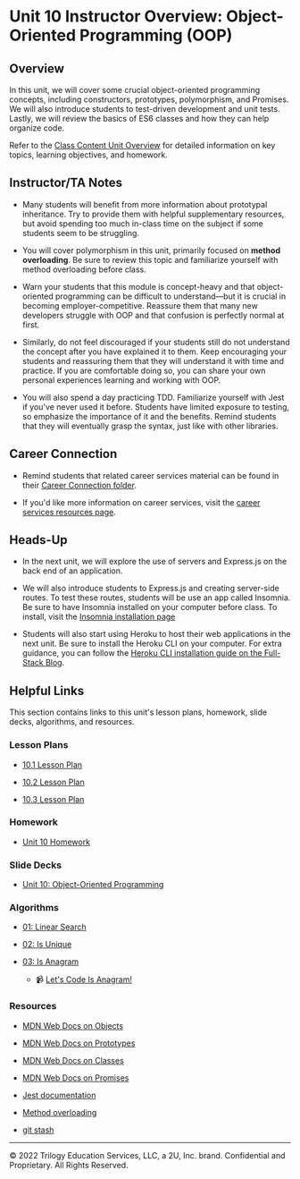 # Unit 10 Instructor Overview: Object-Oriented Programming (OOP)

## Overview

In this unit, we will cover some crucial object-oriented programming concepts, including constructors, prototypes, polymorphism, and Promises. We will also introduce students to test-driven development and unit tests. Lastly, we will review the basics of ES6 classes and how they can help organize code.

Refer to the [Class Content Unit Overview](../../../01-Class-Content/10-OOP/README.md) for detailed information on key topics, learning objectives, and homework.

## Instructor/TA Notes

* Many students will benefit from more information about prototypal inheritance. Try to provide them with helpful supplementary resources, but avoid spending too much in-class time on the subject if some students seem to be struggling.

* You will cover polymorphism in this unit, primarily focused on **method overloading**. Be sure to review this topic and familiarize yourself with method overloading before class. 

* Warn your students that this module is concept-heavy and that object-oriented programming can be difficult to understand&mdash;but it is crucial in becoming employer-competitive. Reassure them that many new developers struggle with OOP and that confusion is perfectly normal at first. 

* Similarly, do not feel discouraged if your students still do not understand the concept after you have explained it to them. Keep encouraging your students and reassuring them that they will understand it with time and practice. If you are comfortable doing so, you can share your own personal experiences learning and working with OOP.

* You will also spend a day practicing TDD. Familiarize yourself with Jest if you've never used it before. Students have limited exposure to testing, so emphasize the importance of it and the benefits. Remind students that they will eventually grasp the syntax, just like with other libraries.

## Career Connection

* Remind students that related career services material can be found in their [Career Connection folder](../../../01-Class-Content/10-OOP/04-Career-Connection/README.md).

* If you'd like more information on career services, visit the [career services resources page](https://careernetwork.2u.com/?utm_medium=Academics&utm_source=boot_camp/).

## Heads-Up

* In the next unit, we will explore the use of servers and Express.js on the back end of an application.

* We will also introduce students to Express.js and creating server-side routes. To test these routes, students will be use an app called Insomnia. Be sure to have Insomnia installed on your computer before class. To install, visit the [Insomnia installation page](https://insomnia.rest/download)

* Students will also start using Heroku to host their web applications in the next unit. Be sure to install the Heroku CLI on your computer. For extra guidance, you can follow the [Heroku CLI installation guide on the Full-Stack Blog](https://coding-boot-camp.github.io/full-stack/heroku/how-to-install-the-heroku-cli). 

## Helpful Links

This section contains links to this unit's lesson plans, homework, slide decks, algorithms, and resources.

### Lesson Plans

  * [10.1 Lesson Plan](./01-Day_Intro-OOP/10.1-LESSON-PLAN.md)

  * [10.2 Lesson Plan](./02-Test_Driven_Development/10.2-LESSON-PLAN.md)

  * [10.3 Lesson Plan](./03-Day_ES6-Classes/10.3-LESSON-PLAN.md)

### Homework

  * [Unit 10 Homework](../../../01-Class-Content/10-OOP/02-Homework)

### Slide Decks

  * [Unit 10: Object-Oriented Programming](https://docs.google.com/presentation/d/1Heou5UD956vYb1d4YDCi4GobFCcz4geNifZmz0KISgg/edit?usp=sharing)

### Algorithms

  * [01: Linear Search](../../../01-Class-Content/10-OOP/03-Algorithms/01-linear-search)

  * [02: Is Unique](../../../01-Class-Content/10-OOP/03-Algorithms/02-is-unique)

  * [03: Is Anagram](../../../01-Class-Content/10-OOP/03-Algorithms/03-is-anagram)

    * 📹 [Let's Code Is Anagram!](https://2u-20.wistia.com/medias/8hnpk2wu29)

### Resources

  * [MDN Web Docs on Objects](https://developer.mozilla.org/en-US/docs/Web/JavaScript/Reference/Global_Objects/Object) 

  * [MDN Web Docs on Prototypes](https://developer.mozilla.org/en-US/docs/Web/JavaScript/Reference/Global_Objects/Object/prototype)

  * [MDN Web Docs on Classes](https://developer.mozilla.org/en-US/docs/Web/JavaScript/Reference/Classes)

  * [MDN Web Docs on Promises](https://developer.mozilla.org/en-US/docs/Web/JavaScript/Reference/Global_Objects/Promise)

  * [Jest documentation](https://jestjs.io/docs/en/getting-started)

  * [Method overloading](https://www.sanfoundry.com/java-program-find-area-square-rectangle-circle-using-method-overloading/) 

  * [git stash](https://www.git-scm.com/docs/git-stash) 

---
© 2022 Trilogy Education Services, LLC, a 2U, Inc. brand. Confidential and Proprietary. All Rights Reserved.
